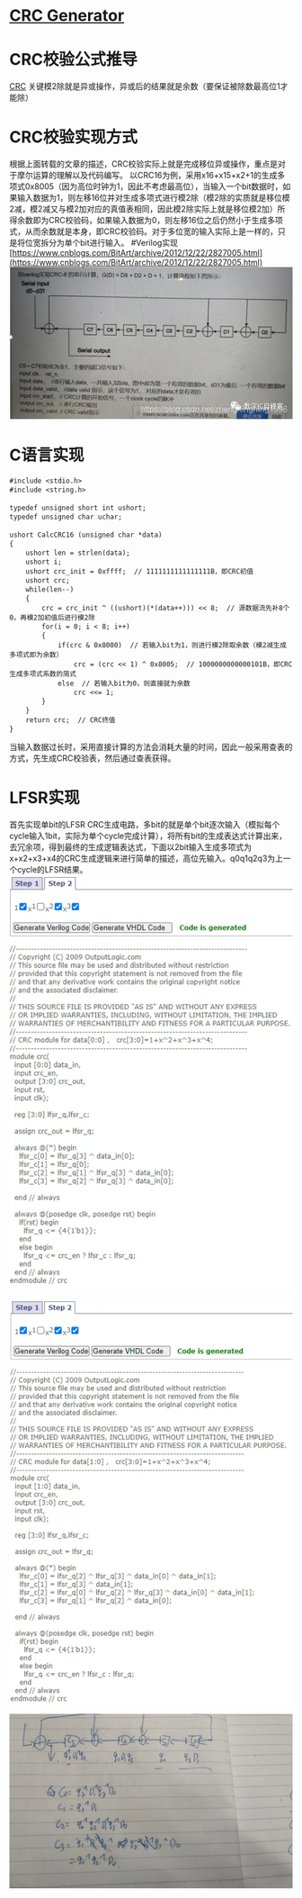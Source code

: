 # [CRC Generator](http://outputlogic.com/)
# CRC校验公式推导
[CRC](https://blog.csdn.net/u011388550/article/details/45242725)
关键模2除就是异或操作，异或后的结果就是余数（要保证被除数最高位1才能除）
# CRC校验实现方式
根据上面转载的文章的描述，CRC校验实际上就是完成移位异或操作，重点是对于摩尔运算的理解以及代码编写。
以CRC16为例，采用x16+x15+x2+1的生成多项式0x8005（因为高位时钟为1，因此不考虑最高位），当输入一个bit数据时，如果输入数据为1，则左移16位并对生成多项式进行模2除（模2除的实质就是移位模2减，模2减又与模2加对应的真值表相同，因此模2除实际上就是移位模2加）所得余数即为CRC校验码，如果输入数据为0，则左移16位之后仍然小于生成多项式，从而余数就是本身，即CRC校验码。对于多位宽的输入实际上是一样的，只是将位宽拆分为单个bit进行输入。
#Verilog实现
[https://www.cnblogs.com/BitArt/archive/2012/12/22/2827005.html](https://www.cnblogs.com/BitArt/archive/2012/12/22/2827005.html)
![](CRC生成-LFSR电路.assets\23495115-d32258b8b7a1f46e.png)

# C语言实现
```
#include <stdio.h>
#include <string.h>

typedef unsigned short int ushort;
typedef unsigned char uchar;

ushort CalcCRC16 (unsigned char *data)
{
    ushort len = strlen(data);
    ushort i;
    ushort crc_init = 0xffff;  // 1111111111111111B，即CRC初值
    ushort crc;
    while(len--)
    {
        crc = crc_init ^ ((ushort)(*(data++))) << 8;  // 源数据流先补8个0，再模2加初值后进行模2除
        for(i = 0; i < 8; i++)
        {
            if(crc & 0x8000)  // 若输入bit为1，则进行模2除取余数（模2减生成多项式即为余数）
                crc = (crc << 1) ^ 0x8005;  // 1000000000000101B，即CRC生成多项式系数的简式
            else  // 若输入bit为0，则直接就为余数
                crc <<= 1;
        }
    }
    return crc;  // CRC终值
}
```
当输入数据过长时，采用直接计算的方法会消耗大量的时间，因此一般采用查表的方式，先生成CRC校验表，然后通过查表获得。

# LFSR实现
首先实现单bit的LFSR CRC生成电路，多bit的就是单个bit逐次输入（模拟每个cycle输入1bit，实际为单个cycle完成计算），将所有bit的生成表达式计算出来，去冗余项，得到最终的生成逻辑表达式，下面以2bit输入生成多项式为x+x2+x3+x4的CRC生成逻辑来进行简单的描述，高位先输入。q0q1q2q3为上一个cycle的LFSR结果。
![](CRC生成-LFSR电路.assets\23495115-ee891a17f1e645c2.png)

![](CRC生成-LFSR电路.assets\23495115-ef96d38771250b40.png)


![](CRC生成-LFSR电路.assets\23495115-95bbd3ab69224040.jpg)
